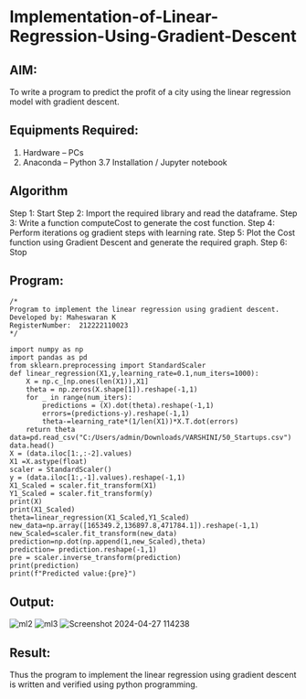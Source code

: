# Implementation-of-Linear-Regression-Using-Gradient-Descent

## AIM:
To write a program to predict the profit of a city using the linear regression model with gradient descent.

## Equipments Required:
1. Hardware – PCs
2. Anaconda – Python 3.7 Installation / Jupyter notebook

## Algorithm
Step 1: Start
Step 2: Import the required library and read the dataframe.
Step 3: Write a function computeCost to generate the cost function.
Step 4: Perform iterations og gradient steps with learning rate.
Step 5: Plot the Cost function using Gradient Descent and generate the required graph.
Step 6: Stop


## Program:
```
/*
Program to implement the linear regression using gradient descent.
Developed by: Maheswaran K
RegisterNumber:  212222110023
*/
```
```
import numpy as np
import pandas as pd
from sklearn.preprocessing import StandardScaler
def linear_regression(X1,y,learning_rate=0.1,num_iters=1000):
    X = np.c_[np.ones(len(X1)),X1]
    theta = np.zeros(X.shape[1]).reshape(-1,1)
    for _ in range(num_iters):
        predictions = (X).dot(theta).reshape(-1,1)
        errors=(predictions-y).reshape(-1,1)
        theta-=learning_rate*(1/len(X1))*X.T.dot(errors)
    return theta
data=pd.read_csv("C:/Users/admin/Downloads/VARSHINI/50_Startups.csv")
data.head()
X = (data.iloc[1:,:-2].values)
X1 =X.astype(float)
scaler = StandardScaler()
y = (data.iloc[1:,-1].values).reshape(-1,1)
X1_Scaled = scaler.fit_transform(X1)
Y1_Scaled = scaler.fit_transform(y)
print(X)
print(X1_Scaled)
theta=linear_regression(X1_Scaled,Y1_Scaled)
new_data=np.array([165349.2,136897.8,471784.1]).reshape(-1,1)
new_Scaled=scaler.fit_transform(new_data)
prediction=np.dot(np.append(1,new_Scaled),theta)
prediction= prediction.reshape(-1,1)
pre = scaler.inverse_transform(prediction)
print(prediction)
print(f"Predicted value:{pre}")
```

## Output:


![ml2](https://github.com/anu-varshini11/Implementation-of-Linear-Regression-Using-Gradient-Descent/assets/138969827/475640c7-9efb-4ca2-882a-aa52906026bd)
![ml3](https://github.com/anu-varshini11/Implementation-of-Linear-Regression-Using-Gradient-Descent/assets/138969827/c81d7ffe-da92-491d-912d-9768469b2f81)
![Screenshot 2024-04-27 114238](https://github.com/VARSHINI22009118/Implementation-of-Linear-Regression-Using-Gradient-Descent/assets/119401150/30676fc4-7c69-4dd7-b9c1-a7ecbf69769b)







## Result:
Thus the program to implement the linear regression using gradient descent is written and verified using python programming.
